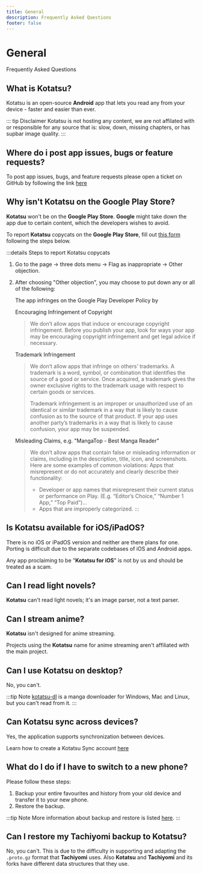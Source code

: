 ```yaml
---
title: General
description: Frequently Asked Questions
footer: false
---
```


# General
Frequently Asked Questions

## What is Kotatsu?
Kotatsu is an open-source **Android** app that lets you read any from your device - faster and easier than ever.

::: tip Disclaimer
Kotatsu is not hosting any content, we are not affilated with or responsible for any source that is: slow, down, missing chapters, or has supbar image quality.
:::

## Where do i post app issues, bugs or feature requests?
To post app issues, bugs, and feature requests please open a ticket on GitHub by following the link [here](https://github.com/KotatsuApp/Kotatsu/issues/new/choose)

## Why isn't Kotatsu on the Google Play Store?
**Kotatsu** won't be on the **Google Play Store**. **Google** might take down the app due to certain content, which the developers wishes to avoid.

To report **Kotatsu** copycats on the **Google Play Store**, fill out [this form](https://support.google.com/googleplay/android-developer/contact/takedown) following the steps below.

:::details Steps to report Kotatsu copycats
1. Go to the page -> three dots menu -> Flag as inappropriate -> Other objection.
1. After choosing "Other objection", you may choose to put down any or all of the following:

	The app infringes on the Google Play Developer Policy by

	Encouraging Infringement of Copyright

	> We don’t allow apps that induce or encourage copyright infringement. Before you publish your app, look for ways your app may be encouraging copyright infringement and get legal advice if necessary.

	Trademark Infringement

	> We don’t allow apps that infringe on others’ trademarks. A trademark is a word, symbol, or combination that identifies the source of a good or service. Once acquired, a trademark gives the owner exclusive rights to the trademark usage with respect to certain goods or services.
    >
	> Trademark infringement is an improper or unauthorized use of an identical or similar trademark in a way that is likely to cause confusion as to the source of that product. If your app uses another party’s trademarks in a way that is likely to cause confusion, your app may be suspended.

	Misleading Claims, e.g. "MangaTop - Best Manga Reader"

	> We don’t allow apps that contain false or misleading information or claims, including in the description, title, icon, and screenshots. Here are some examples of common violations: Apps that misrepresent or do not accurately and clearly describe their functionality:
	> - Developer or app names that misrepresent their current status or performance on Play.  (E.g. “Editor’s Choice,” “Number 1 App,” “Top Paid”)...
	> - Apps that are improperly categorized.
:::

## Is Kotatsu available for iOS/iPadOS?
There is no iOS or iPadOS version and neither are there plans for one.
Porting is difficult due to the separate codebases of iOS and Android apps.

Any app proclaiming to be "**Kotatsu for iOS**" is not by us and should be treated as a scam.

## Can I read light novels?
**Kotatsu** can't read light novels; it's an image parser, not a text parser.

## Can I stream anime?
**Kotatsu** isn't designed for anime streaming.

Projects using the **Kotatsu** name for anime streaming aren't affiliated with the main project.

## Can I use Kotatsu on desktop?
No, you can't.

:::tip Note
[kotatsu-dl](https://github.com/KotatsuApp/kotatsu-dl) is a manga downloader for Windows, Mac and Linux, but you can't read from it.
:::

## Can Kotatsu sync across devices?
Yes, the application supports synchronization between devices.

Learn how to create a Kotatsu Sync account [here](/manuals/guides/synchronization/)

## What do I do if I have to switch to a new phone?

Please follow these steps:
1. Backup your entire favourites and history from your old device and transfer it to your new phone.
1. Restore the backup.

:::tip Note
More information about backup and restore is listed [here](/manuals/guides/backups/).
:::

## Can I restore my Tachiyomi backup to Kotatsu?
No, you can't. This is due to the difficulty in supporting and adapting the `.proto.gz` format that **Tachiyomi** uses. Also **Kotatsu** and **Tachiyomi** and its forks have different data structures that they use.